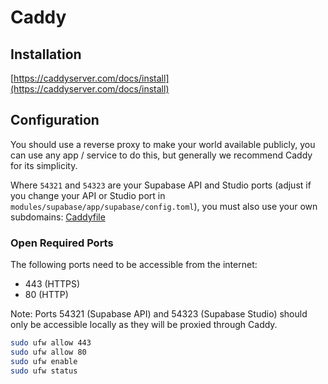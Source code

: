 # Caddy

## Installation

[https://caddyserver.com/docs/install](https://caddyserver.com/docs/install)

## Configuration

You should use a reverse proxy to make your world available publicly, you can use any app / service to do this, but generally we recommend Caddy for its simplicity.

Where `54321` and `54323` are your Supabase API and Studio ports (adjust if you change your API or Studio port in `modules/supabase/app/supabase/config.toml`), you must also use your own subdomains: [Caddyfile](modules/caddy/Caddyfile)

### Open Required Ports

The following ports need to be accessible from the internet:
- 443 (HTTPS)
- 80 (HTTP)

Note: Ports 54321 (Supabase API) and 54323 (Supabase Studio) should only be accessible locally as they will be proxied through Caddy.

```sh
sudo ufw allow 443
sudo ufw allow 80
sudo ufw enable
sudo ufw status
```
